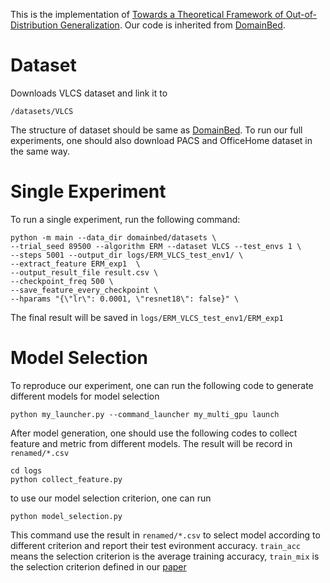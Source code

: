 This is the implementation of [Towards a Theoretical Framework of Out-of-Distribution Generalization](https://arxiv.org/abs/2106.04496). Our code is inherited from [DomainBed](https://github.com/facebookresearch/DomainBed).

# Dataset

Downloads VLCS dataset and link it to 
```
/datasets/VLCS
```
The structure of dataset should be same as [DomainBed](https://github.com/facebookresearch/DomainBed). To run our full experiments, one should also download PACS and OfficeHome dataset in the same way.

# Single Experiment

To run a single experiment, run the following command:
```
python -m main --data_dir domainbed/datasets \
--trial_seed 89500 --algorithm ERM --dataset VLCS --test_envs 1 \
--steps 5001 --output_dir logs/ERM_VLCS_test_env1/ \
--extract_feature ERM_exp1  \
--output_result_file result.csv \
--checkpoint_freq 500 \
--save_feature_every_checkpoint \
--hparams "{\"lr\": 0.0001, \"resnet18\": false}" \
```

The final result will be saved in `logs/ERM_VLCS_test_env1/ERM_exp1`

# Model Selection

To reproduce our experiment, one can run the following code to generate different models for model selection
```
python my_launcher.py --command_launcher my_multi_gpu launch
```

After model generation, one should use the following codes to collect feature and metric from different models. The result will be record in `renamed/*.csv`
```
cd logs
python collect_feature.py
```

to use our model selection criterion, one can run
```
python model_selection.py
```
This command use the result in `renamed/*.csv` to select model according to different criterion and report their test evironment accuracy. `train_acc` means the selection criterion is the average training accuracy, `train_mix` is the selection criterion defined in our [paper](https://arxiv.org/abs/2106.04496)
